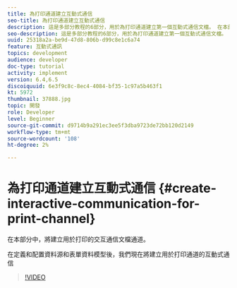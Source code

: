 ```yaml
---
title: 為打印通道建立互動式通信
seo-title: 為打印通道建立互動式通信
description: 這是多部分教程的6部分，用於為打印通道建立第一個互動式通信文檔。 在本部分中，將建立用於打印的交互通信文檔通道。
seo-description: 這是多部分教程的6部分，用於為打印通道建立第一個互動式通信文檔。 在本部分中，將建立用於打印的交互通信文檔通道。
uuid: 25318a2a-be9d-47d8-806b-d99c8e1c6a74
feature: 互動式通訊
topics: development
audience: developer
doc-type: tutorial
activity: implement
version: 6.4,6.5
discoiquuid: 6e3f9c8c-8ec4-4084-bf35-1c97a5b463f1
kt: 5972
thumbnail: 37888.jpg
topic: 開發
role: Developer
level: Beginner
source-git-commit: d9714b9a291ec3ee5f3dba9723de72bb120d2149
workflow-type: tm+mt
source-wordcount: '108'
ht-degree: 2%

---
```



# 為打印通道建立互動式通信 {#create-interactive-communication-for-print-channel}

在本部分中，將建立用於打印的交互通信文檔通道。

在定義和配置資料源和表單資料模型後，我們現在將建立用於打印通道的互動式通信

>[!VIDEO](https://video.tv.adobe.com/v/37888/?quality=9)
